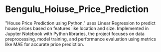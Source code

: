 # Bengulu_Hoiuse_Price_Prediction
"House Price Prediction using Python," uses Linear Regression to predict house prices based on features like location and size. Implemented in Jupyter Notebook with Python libraries, the project focuses on data preprocessing, model training, and performance evaluation using metrics like MAE  for accurate price prediction.
